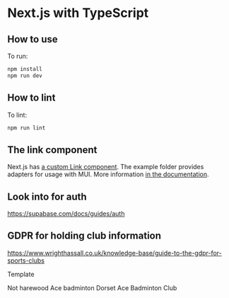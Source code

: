 # Next.js with TypeScript 

## How to use
To run:

```sh
npm install
npm run dev
```

## How to lint

To lint:

```sh
npm run lint
```

## The link component

Next.js has [a custom Link component](https://nextjs.org/docs/api-reference/next/link).
The example folder provides adapters for usage with MUI.
More information [in the documentation](https://mui.com/guides/routing/#next-js).

## Look into for auth
https://supabase.com/docs/guides/auth

## GDPR for holding club information
https://www.wrighthassall.co.uk/knowledge-base/guide-to-the-gdpr-for-sports-clubs



Template

Not harewood
Ace badminton
Dorset Ace Badminton Club
